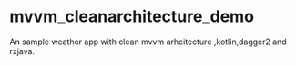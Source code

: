 # mvvm_cleanarchitecture_demo

An sample weather app with clean mvvm arhcitecture ,kotlin,dagger2 and rxjava.
